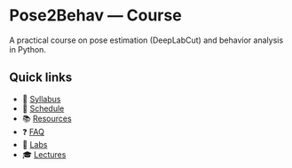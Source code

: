 # Pose2Behav — Course

A practical course on pose estimation (DeepLabCut) and behavior analysis in Python.

## Quick links
- 📘 [Syllabus](syllabus)
- 📅 [Schedule](schedule)
- 📚 [Resources](resources)
- ❓ [FAQ](FAQ)
- 🧪 [Labs](labs/labeling-lab)
- 🎓 [Lectures](lectures/intro)

```{tableofcontents}
```
